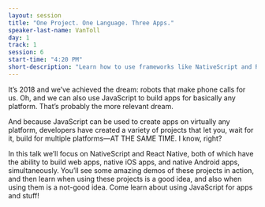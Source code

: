 ```yaml
---
layout: session
title: "One Project. One Language. Three Apps."
speaker-last-name: VanToll
day: 1
track: 1
session: 6
start-time: "4:20 PM"
short-description: "Learn how to use frameworks like NativeScript and React Native to build web apps, native iOS apps, and native Android apps - simultaneously."
---
```


It’s 2018 and we’ve achieved the dream: robots that make phone calls for us. Oh, and we can also use JavaScript to build apps for basically any platform. That’s probably the more relevant dream.

And because JavaScript can be used to create apps on virtually any platform, developers have created a variety of projects that let you, wait for it, build for multiple platforms—AT THE SAME TIME. I know, right?

In this talk we’ll focus on NativeScript and React Native, both of which have the ability to build web apps, native iOS apps, and native Android apps, simultaneously. You’ll see some amazing demos of these projects in action, and then learn when using these projects is a good idea, and also when using them is a not-good idea. Come learn about using JavaScript for apps and stuff!